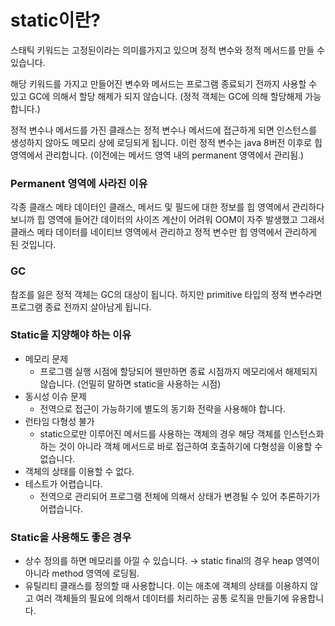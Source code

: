 # static이란?

스태틱 키워드는 고정된이라는 의미를가지고 있으며 정적 변수와 정적 메서드를 만들 수 있습니다.

해당 키워드를 가지고 만들어진 변수와 메서드는 프로그램 종료되기 전까지 사용할 수 있고 GC에 의해서 할당 해제가 되지 않습니다. (정적 객체는 GC에 의해 할당해제 가능합니다.)

정적 변수나 메서드를 가진 클래스는 정적 변수나 메서드에 접근하게 되면 인스턴스를 생성하지 않아도 메모리 상에 로딩되게 됩니다. 이런 정적 변수는 java 8버전 이후로 힙 영역에서 관리합니다. (이전에는 메서드 영역 내의 permanent 영역에서 관리됨.)

### Permanent 영역에 사라진 이유

각종 클래스 메타 데이터인 클래스, 메서드 및 필드에 대한 정보를 힙 영역에서 관리하다 보니까 힙 영역에 들어간 데이터의 사이즈 계산이 어려워 OOM이 자주 발생했고 그래서 클래스 메타 데이터를 네이티브 영역에서 관리하고 정적 변수만 힙 영역에서 관리하게 된 것입니다.

### GC

참조를 잃은 정적 객체는 GC의 대상이 됩니다. 하지만 primitive 타입의 정적 변수라면 프로그램 종료 전까지 살아남게 됩니다.

### Static을 지양해야 하는 이유

- 메모리 문제
    - 프로그램 실행 시점에 할당되어 웬만하면 종료 시점까지 메모리에서 해제되지 않습니다. (언밀히 말하면 static을 사용하는 시점)
- 동시성 이슈 문제
    - 전역으로 접근이 가능하기에 별도의 동기화 전략을 사용해야 합니다.
- 런타임 다형성 불가
    - static으로만 이루어진 메서드를 사용하는 객체의 경우 해당 객체를 인스턴스화 하는 것이 아니라 객체 메서드로 바로 접근하여 호출하기에 다형성을 이용할 수 없습니다.
- 객체의 상태를 이용할 수 없다.
- 테스트가 어렵습니다.
    - 전역으로 관리되어 프로그램 전체에 의해서 상태가 변경될 수 있어 추론하기가 어렵습니다.

### Static을 사용해도 좋은 경우

- 상수 정의를 하면 메모리를 아낄 수 있습니다. → static final의 경우 heap 영역이 아니라 method 영역에 로딩됨.
- 유틸리티 클래스를 정의할 때 사용합니다. 이는 애초에 객체의 상태를 이용하지 않고 여러 객체들의 필요에 의해서 데이터를 처리하는 공통 로직을 만들기에 유용합니다.
